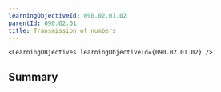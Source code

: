 ```yaml
---
learningObjectiveId: 090.02.01.02
parentId: 090.02.01
title: Transmission of numbers
---
```


```tsx eval
<LearningOBjectives learningObjectiveId={090.02.01.02} />
```

## Summary

